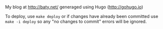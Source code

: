 My blog at http://baty.net/ generaged using Hugo (http://gohugo.io)


To deploy, use `make deploy` or if changes have already been committed use `make -i deploy` so any "no changes to commit" errors will
be ignored.
